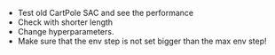 - Test old CartPole SAC and see the performance
- Check with shorter length
- Change hyperparameters.
- Make sure that the env step is not set bigger than the max env step!
